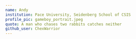 ```yaml
---
name: Andy
institution: Pace University, Seidenberg School of CSIS
profile_pic: gameboy_portrait.jpeg 
quote: A man who chases two rabbits catches neither
github_user: ChexWarrior
---
```

